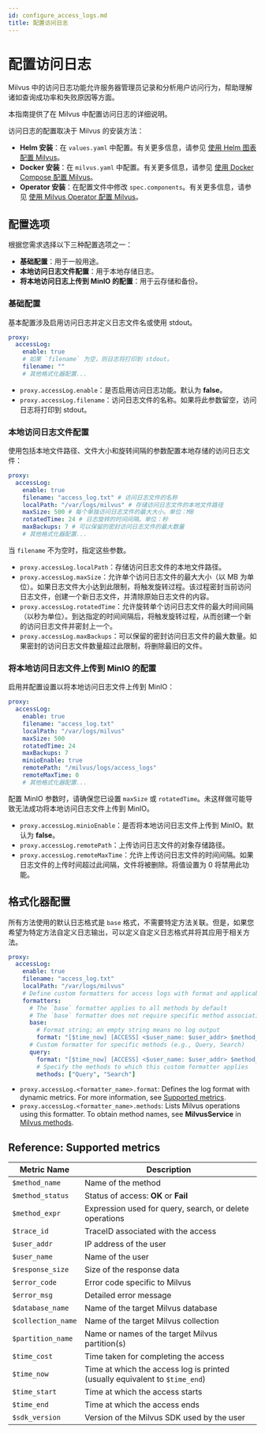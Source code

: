 ```yaml
---
id: configure_access_logs.md
title: 配置访问日志
---
```


# 配置访问日志

Milvus 中的访问日志功能允许服务器管理员记录和分析用户访问行为，帮助理解诸如查询成功率和失败原因等方面。

本指南提供了在 Milvus 中配置访问日志的详细说明。

访问日志的配置取决于 Milvus 的安装方法：

- **Helm 安装**：在 `values.yaml` 中配置。有关更多信息，请参见 [使用 Helm 图表配置 Milvus](configure-helm.md)。
- **Docker 安装**：在 `milvus.yaml` 中配置。有关更多信息，请参见 [使用 Docker Compose 配置 Milvus](configure-docker.md)。
- **Operator 安装**：在配置文件中修改 `spec.components`。有关更多信息，请参见 [使用 Milvus Operator 配置 Milvus](configure_operator.md)。

## 配置选项

根据您需求选择以下三种配置选项之一：

- **基础配置**：用于一般用途。
- **本地访问日志文件配置**：用于本地存储日志。
- **将本地访问日志上传到 MinIO 的配置**：用于云存储和备份。

### 基础配置

基本配置涉及启用访问日志并定义日志文件名或使用 stdout。

```yaml
proxy:
  accessLog:
    enable: true
    # 如果 `filename` 为空，则日志将打印到 stdout。
    filename: ""
    # 其他格式化器配置...
```

- `proxy.accessLog.enable`：是否启用访问日志功能。默认为 **false**。
- `proxy.accessLog.filename`：访问日志文件的名称。如果将此参数留空，访问日志将打印到 stdout。

### 本地访问日志文件配置

使用包括本地文件路径、文件大小和旋转间隔的参数配置本地存储的访问日志文件：

```yaml
proxy:
  accessLog:
    enable: true
    filename: "access_log.txt" # 访问日志文件的名称
    localPath: "/var/logs/milvus" # 存储访问日志文件的本地文件路径
    maxSize: 500 # 每个单独访问日志文件的最大大小。单位：MB
    rotatedTime: 24 # 日志旋转的时间间隔。单位：秒
    maxBackups: 7 # 可以保留的密封访问日志文件的最大数量
    # 其他格式化器配置...
```

当 `filename` 不为空时，指定这些参数。

- `proxy.accessLog.localPath`：存储访问日志文件的本地文件路径。
- `proxy.accessLog.maxSize`：允许单个访问日志文件的最大大小（以 MB 为单位）。如果日志文件大小达到此限制，将触发旋转过程。该过程密封当前访问日志文件，创建一个新日志文件，并清除原始日志文件的内容。
- `proxy.accessLog.rotatedTime`：允许旋转单个访问日志文件的最大时间间隔（以秒为单位）。到达指定的时间间隔后，将触发旋转过程，从而创建一个新的访问日志文件并密封上一个。
- `proxy.accessLog.maxBackups`：可以保留的密封访问日志文件的最大数量。如果密封的访问日志文件数量超过此限制，将删除最旧的文件。

### 将本地访问日志文件上传到 MinIO 的配置

启用并配置设置以将本地访问日志文件上传到 MinIO：

```yaml
proxy:
  accessLog:
    enable: true
    filename: "access_log.txt"
    localPath: "/var/logs/milvus"
    maxSize: 500
    rotatedTime: 24
    maxBackups: 7
    minioEnable: true
    remotePath: "/milvus/logs/access_logs"
    remoteMaxTime: 0
    # 其他格式化器配置...
```

配置 MinIO 参数时，请确保您已设置 `maxSize` 或 `rotatedTime`。未这样做可能导致无法成功将本地访问日志文件上传到 MinIO。

- `proxy.accessLog.minioEnable`：是否将本地访问日志文件上传到 MinIO。默认为 **false**。
- `proxy.accessLog.remotePath`：上传访问日志文件的对象存储路径。
- `proxy.accessLog.remoteMaxTime`：允许上传访问日志文件的时间间隔。如果日志文件的上传时间超过此间隔，文件将被删除。将值设置为 0 将禁用此功能。

## 格式化器配置

所有方法使用的默认日志格式是 `base` 格式，不需要特定方法关联。但是，如果您希望为特定方法自定义日志输出，可以定义自定义日志格式并将其应用于相关方法。

```yaml
proxy:
  accessLog:
    enable: true
    filename: "access_log.txt"
    localPath: "/var/logs/milvus"
    # Define custom formatters for access logs with format and applicable methods
    formatters:
      # The `base` formatter applies to all methods by default
      # The `base` formatter does not require specific method association
      base:
        # Format string; an empty string means no log output
        format: "[$time_now] [ACCESS] <$user_name: $user_addr> $method_name-$method_status-$error_code [traceID: $trace_id] [timeCost: $time_cost]"
      # Custom formatter for specific methods (e.g., Query, Search)
      query:
        format: "[$time_now] [ACCESS] <$user_name: $user_addr> $method_status-$method_name [traceID: $trace_id] [timeCost: $time_cost] [database: $database_name] [collection: $collection_name] [partitions: $partition_name] [expr: $method_expr]"
        # Specify the methods to which this custom formatter applies
        methods: ["Query", "Search"]
```

- `proxy.accessLog.<formatter_name>.format`: Defines the log format with dynamic metrics. For more information, see [Supported metrics](#reference-supported-metrics).
- `proxy.accessLog.<formatter_name>.methods`: Lists Milvus operations using this formatter. To obtain method names, see **MilvusService** in [Milvus methods](https://github.com/milvus-io/milvus-proto/blob/master/proto/milvus.proto).

## Reference: Supported metrics

| Metric Name        | Description                                                                 |
| ------------------ | --------------------------------------------------------------------------- |
| `$method_name`     | Name of the method                                                          |
| `$method_status`   | Status of access: **OK** or **Fail**                                        |
| `$method_expr`     | Expression used for query, search, or delete operations                     |
| `$trace_id`        | TraceID associated with the access                                          |
| `$user_addr`       | IP address of the user                                                      |
| `$user_name`       | Name of the user                                                            |
| `$response_size`   | Size of the response data                                                   |
| `$error_code`      | Error code specific to Milvus                                               |
| `$error_msg`       | Detailed error message                                                      |
| `$database_name`   | Name of the target Milvus database                                          |
| `$collection_name` | Name of the target Milvus collection                                        |
| `$partition_name`  | Name or names of the target Milvus partition(s)                             |
| `$time_cost`       | Time taken for completing the access                                        |
| `$time_now`        | Time at which the access log is printed (usually equivalent to `$time_end`) |
| `$time_start`      | Time at which the access starts                                             |
| `$time_end`        | Time at which the access ends                                               |
| `$sdk_version`     | Version of the Milvus SDK used by the user                                  |

